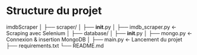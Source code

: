 # Structure du projet 
imdbScraper
│
├── scraper/
│   ├── __init__.py
│   ├── imdb_scraper.py     ← Scraping avec Selenium
│
├── database/
│   ├── __init__.py
│   ├── mongo.py            ← Connexion & insertion MongoDB
│
├── main.py                 ← Lancement du projet
├── requirements.txt
└── README.md